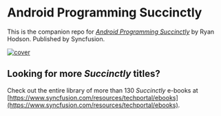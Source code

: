 # Android Programming Succinctly
This is the companion repo for [*Android Programming Succinctly*](https://www.syncfusion.com/resources/techportal/details/ebooks/android) by Ryan Hodson. Published by Syncfusion.

[![cover](https://github.com/SyncfusionSuccinctlyE-Books/Android-Programming-Succinctly/blob/master/cover.png)](https://www.syncfusion.com/resources/techportal/details/ebooks/android)

## Looking for more _Succinctly_ titles?

Check out the entire library of more than 130 _Succinctly_ e-books at [https://www.syncfusion.com/resources/techportal/ebooks](https://www.syncfusion.com/resources/techportal/ebooks).